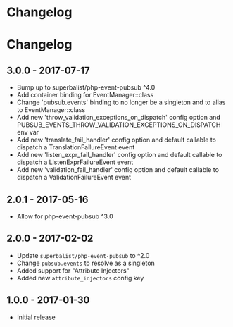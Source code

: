 # Changelog

# Changelog

## 3.0.0 - 2017-07-17

* Bump up to superbalist/php-event-pubsub ^4.0
* Add container binding for EventManager::class
* Change 'pubsub.events' binding to no longer be a singleton and to alias to EventManager::class
* Add new 'throw_validation_exceptions_on_dispatch' config option and PUBSUB_EVENTS_THROW_VALIDATION_EXCEPTIONS_ON_DISPATCH env var
* Add new 'translate_fail_handler' config option and default callable to dispatch a TranslationFailureEvent event
* Add new 'listen_expr_fail_handler' config option and default callable to dispatch a ListenExprFailureEvent event
* Add new 'validation_fail_handler' config option and default callable to dispatch a ValidationFailureEvent event

## 2.0.1 - 2017-05-16

* Allow for php-event-pubsub ^3.0

## 2.0.0 - 2017-02-02

* Update `superbalist/php-event-pubsub` to ^2.0
* Change `pubsub.events` to resolve as a singleton
* Added support for "Attribute Injectors"
* Added new `attribute_injectors` config key

## 1.0.0 - 2017-01-30

* Initial release